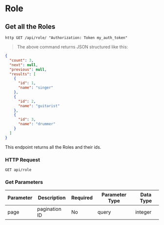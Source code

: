 # Role

## Get all the Roles

```shell
http GET /api/role/ "Authorization: Token my_auth_token"
```

> The above command returns JSON structured like this:

```json
{
  "count": 3,
  "next": null,
  "previous": null,
  "results": [
    {
      "id": 1,
      "name": "singer"
    },
    {
      "id": 2,
      "name": "guitarist"
    },
    {
      "id": 3,
      "name": "drummer"
    }
  ]
}
```

This endpoint returns all the Roles and their ids.

### HTTP Request

`GET api/role`

### Get Parameters

Parameter | Description | Required | Parameter Type | Data Type
--------- | ----------- | -------- | -------------- | ---------
page | pagination ID | No | query | integer
